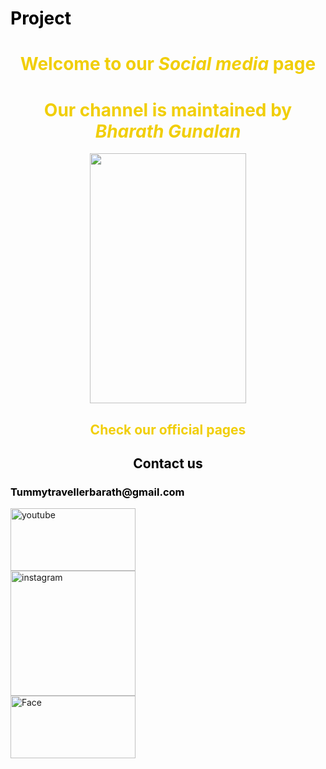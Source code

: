 # Project
<!DOCTYPE html>
<html lang="en">
    <head>
        <title>Yummy Traveller</title>
        <link rel="icon" href="C:\Users\91934\Downloads\IMG-20230907-WA0009.jpg">
        <meta name="viewport" content="width=device-width, initial-scale=1.0">
    </head>
    <body style="color:black">
        <center><h1 style="color:rgb(241, 206, 7);">Welcome to our<i> Social media</i> page</h1></center>
        <center><h1 style="color:rgb(241, 206, 7);">Our channel is maintained by<i> Bharath Gunalan</i></h1></center>
        <center><img src="C:\Users\91934\Downloads\IMG-20230908-WA0002 (1).jpg" alt=""Bharath" width="250" height="400"></center>
        <center><h2 style="color:rgb(241, 206, 7);">Check our official pages</h1></center>
        <center><h2 style="color:rgb(0, 0, 0);">Contact us</h1></center>
        <h3 style="color:black;"><b>Tummytravellerbarath@gmail.com</b></h1>
        <a href="https://www.youtube.com/@YUMMYTRAVELLER" target="_blank"><img src="C:\Users\91934\Downloads\youtube.jpg" alt="youtube" style="width:200px;height:100px;"></a><br>
        <a href="https://www.instagram.com/yummy_traveller_0524/" target="_blank"><img src="C:\Users\91934\Downloads\insta.png"alt="instagram"style="width:200px;height:200px;"></a><br>
        <a href="https://www.facebook.com/people/%E0%AE%AA%E0%AE%B0%E0%AE%A4%E0%AF%8D-%E0%AE%95%E0%AF%81%E0%AE%A3%E0%AE%BE%E0%AE%B3%E0%AE%A9%E0%AF%8D-%E0%AE%A4%E0%AE%BF%E0%AE%AE%E0%AF%81%E0%AE%95/100019745553293/" target="_blank"><img src="C:\Users\91934\Downloads\facebook.png" alt="Face"style="width:200px;height:100px;"></a>
    </body>
</html>
